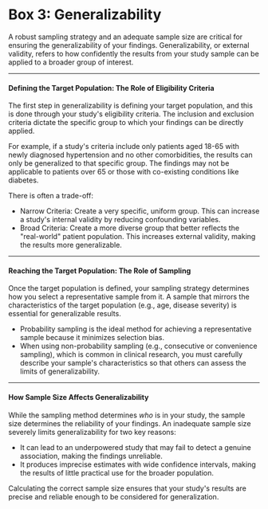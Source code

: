 # Box 3: Generalizability

A robust sampling strategy and an adequate sample size are critical for ensuring the generalizability of your findings. Generalizability, or external validity, refers to how confidently the results from your study sample can be applied to a broader group of interest.

***

#### Defining the Target Population: The Role of Eligibility Criteria

The first step in generalizability is defining your target population, and this is done through your study's eligibility criteria. The inclusion and exclusion criteria dictate the specific group to which your findings can be directly applied.

For example, if a study's criteria include only patients aged 18-65 with newly diagnosed hypertension and no other comorbidities, the results can only be generalized to that specific group. The findings may not be applicable to patients over 65 or those with co-existing conditions like diabetes.

There is often a trade-off:

* Narrow Criteria: Create a very specific, uniform group. This can increase a study's internal validity by reducing confounding variables.
* Broad Criteria: Create a more diverse group that better reflects the "real-world" patient population. This increases external validity, making the results more generalizable.

***

#### Reaching the Target Population: The Role of Sampling

Once the target population is defined, your sampling strategy determines how you select a representative sample from it. A sample that mirrors the characteristics of the target population (e.g., age, disease severity) is essential for generalizable results.

* Probability sampling is the ideal method for achieving a representative sample because it minimizes selection bias.
* When using non-probability sampling (e.g., consecutive or convenience sampling), which is common in clinical research, you must carefully describe your sample's characteristics so that others can assess the limits of generalizability.

***

#### How Sample Size Affects Generalizability

While the sampling method determines _who_ is in your study, the sample size determines the reliability of your findings. An inadequate sample size severely limits generalizability for two key reasons:

* It can lead to an underpowered study that may fail to detect a genuine association, making the findings unreliable.
* It produces imprecise estimates with wide confidence intervals, making the results of little practical use for the broader population.

Calculating the correct sample size ensures that your study's results are precise and reliable enough to be considered for generalization.
